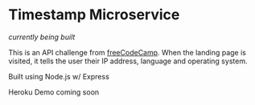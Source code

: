 # Timestamp Microservice

*currently being built*

This is an API challenge from [freeCodeCamp](https://www.freecodecamp.com/challenges/request-header-parser-microservice). When the landing page is visited, it tells the user their IP address, language and operating system.

Built using Node.js w/ Express

Heroku Demo coming soon
